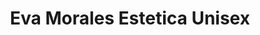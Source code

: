 ---
title: "Eva Morales Estetica Unisex"
url: /mancha-real/eva-morales-estetica-unisex/
shop: cosméticos
---